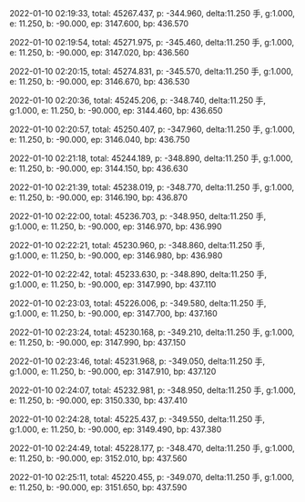 2022-01-10 02:19:33, total: 45267.437, p: -344.960, delta:11.250 手, g:1.000, e: 11.250, b: -90.000, ep: 3147.600, bp: 436.570

2022-01-10 02:19:54, total: 45271.975, p: -345.460, delta:11.250 手, g:1.000, e: 11.250, b: -90.000, ep: 3147.020, bp: 436.560

2022-01-10 02:20:15, total: 45274.831, p: -345.570, delta:11.250 手, g:1.000, e: 11.250, b: -90.000, ep: 3146.670, bp: 436.530

2022-01-10 02:20:36, total: 45245.206, p: -348.740, delta:11.250 手, g:1.000, e: 11.250, b: -90.000, ep: 3144.460, bp: 436.650

2022-01-10 02:20:57, total: 45250.407, p: -347.960, delta:11.250 手, g:1.000, e: 11.250, b: -90.000, ep: 3146.040, bp: 436.750

2022-01-10 02:21:18, total: 45244.189, p: -348.890, delta:11.250 手, g:1.000, e: 11.250, b: -90.000, ep: 3144.150, bp: 436.630

2022-01-10 02:21:39, total: 45238.019, p: -348.770, delta:11.250 手, g:1.000, e: 11.250, b: -90.000, ep: 3146.190, bp: 436.870

2022-01-10 02:22:00, total: 45236.703, p: -348.950, delta:11.250 手, g:1.000, e: 11.250, b: -90.000, ep: 3146.970, bp: 436.990

2022-01-10 02:22:21, total: 45230.960, p: -348.860, delta:11.250 手, g:1.000, e: 11.250, b: -90.000, ep: 3146.980, bp: 436.980

2022-01-10 02:22:42, total: 45233.630, p: -348.890, delta:11.250 手, g:1.000, e: 11.250, b: -90.000, ep: 3147.990, bp: 437.110

2022-01-10 02:23:03, total: 45226.006, p: -349.580, delta:11.250 手, g:1.000, e: 11.250, b: -90.000, ep: 3147.700, bp: 437.160

2022-01-10 02:23:24, total: 45230.168, p: -349.210, delta:11.250 手, g:1.000, e: 11.250, b: -90.000, ep: 3147.990, bp: 437.150

2022-01-10 02:23:46, total: 45231.968, p: -349.050, delta:11.250 手, g:1.000, e: 11.250, b: -90.000, ep: 3147.910, bp: 437.120

2022-01-10 02:24:07, total: 45232.981, p: -348.950, delta:11.250 手, g:1.000, e: 11.250, b: -90.000, ep: 3150.330, bp: 437.410

2022-01-10 02:24:28, total: 45225.437, p: -349.550, delta:11.250 手, g:1.000, e: 11.250, b: -90.000, ep: 3149.490, bp: 437.380

2022-01-10 02:24:49, total: 45228.177, p: -348.470, delta:11.250 手, g:1.000, e: 11.250, b: -90.000, ep: 3152.010, bp: 437.560

2022-01-10 02:25:11, total: 45220.455, p: -349.070, delta:11.250 手, g:1.000, e: 11.250, b: -90.000, ep: 3151.650, bp: 437.590